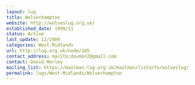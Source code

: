 ```yaml
---
layout: lug
title: Wolverhampton
website: http://wolveslug.org.uk/
established_date: 1999/11
status: Active
last_update: 12/2009
categories: West-Midlands
url: http://lug.org.uk/node/165
contact_address: mailto:davmor2@gmail.com
contact: David Morley
mailing_list: https://mailman.lug.org.uk/mailman/listinfo/wolveslug/
permalink: lugs/West-Midlands/Wolverhampton
---
```

